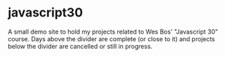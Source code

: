 # javascript30

A small demo site to hold my projects related to Wes Bos' "Javascript 30" course. Days above the divider are complete (or close to it) and projects below the divider are cancelled or still in progress.